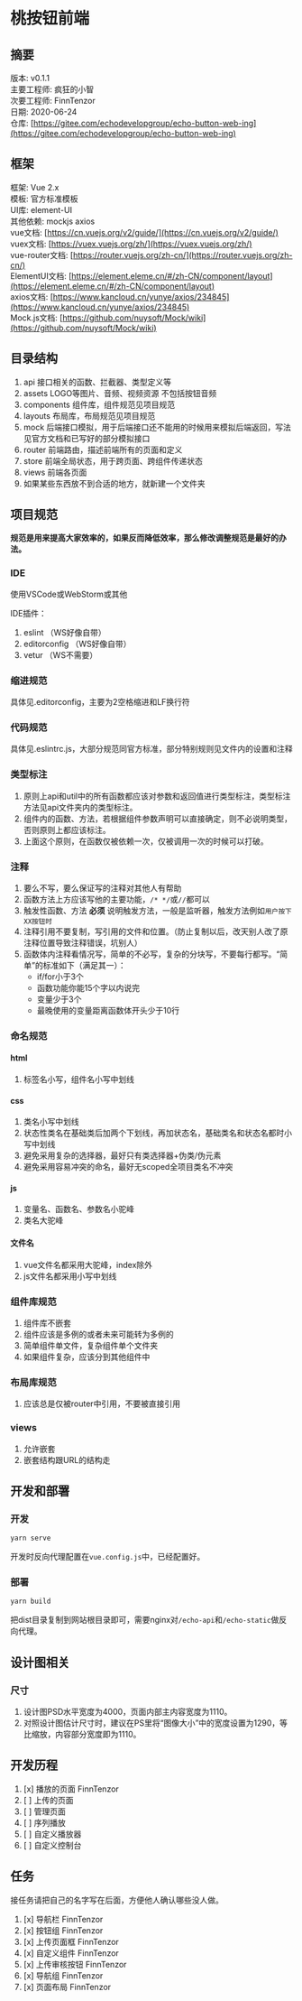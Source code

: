 # 桃按钮前端

## 摘要

版本: v0.1.1  
主要工程师: 疯狂的小智  
次要工程师: FinnTenzor  
日期: 2020-06-24  
仓库: [https://gitee.com/echodevelopgroup/echo-button-web-ing](https://gitee.com/echodevelopgroup/echo-button-web-ing)  

## 框架

框架: Vue 2.x  
模板: 官方标准模板  
UI库: element-UI  
其他依赖: mockjs axios  
vue文档: [https://cn.vuejs.org/v2/guide/](https://cn.vuejs.org/v2/guide/)  
vuex文档: [https://vuex.vuejs.org/zh/](https://vuex.vuejs.org/zh/)  
vue-router文档: [https://router.vuejs.org/zh-cn/](https://router.vuejs.org/zh-cn/)  
ElementUI文档: [https://element.eleme.cn/#/zh-CN/component/layout](https://element.eleme.cn/#/zh-CN/component/layout)  
axios文档: [https://www.kancloud.cn/yunye/axios/234845](https://www.kancloud.cn/yunye/axios/234845)  
Mock.js文档: [https://github.com/nuysoft/Mock/wiki](https://github.com/nuysoft/Mock/wiki)  

## 目录结构

1. api 接口相关的函数、拦截器、类型定义等
2. assets LOGO等图片、音频、视频资源 不包括按钮音频
3. components 组件库，组件规范见项目规范
4. layouts 布局库，布局规范见项目规范
5. mock 后端接口模拟，用于后端接口还不能用的时候用来模拟后端返回，写法见官方文档和已写好的部分模拟接口
6. router 前端路由，描述前端所有的页面和定义
7. store 前端全局状态，用于跨页面、跨组件传递状态
8. views 前端各页面
9. 如果某些东西放不到合适的地方，就新建一个文件夹

## 项目规范

__规范是用来提高大家效率的，如果反而降低效率，那么修改调整规范是最好的办法。__

### IDE

使用VSCode或WebStorm或其他

IDE插件：

1. eslint （WS好像自带）
2. editorconfig （WS好像自带）
3. vetur （WS不需要）

### 缩进规范

具体见.editorconfig，主要为2空格缩进和LF换行符

### 代码规范

具体见.eslintrc.js，大部分规范同官方标准，部分特别规则见文件内的设置和注释

### 类型标注

1. 原则上api和util中的所有函数都应该对参数和返回值进行类型标注，类型标注方法见api文件夹内的类型标注。
2. 组件内的函数、方法，若根据组件参数声明可以直接确定，则不必说明类型，否则原则上都应该标注。
3. 上面这个原则，在函数仅被依赖一次，仅被调用一次的时候可以打破。

### 注释

1. 要么不写，要么保证写的注释对其他人有帮助
2. 函数方法上方应该写他的主要功能，`/* */`或`//`都可以
3. 触发性函数、方法 __必须__ 说明触发方法，一般是监听器，触发方法例如`用户按下XX按钮时`
4. 注释引用不要复制，写引用的文件和位置。（防止复制以后，改天别人改了原注释位置导致注释错误，坑别人）
5. 函数体内注释看情况写，简单的不必写，复杂的分块写，不要每行都写。“简单”的标准如下（满足其一）：
    * if/for小于3个
    * 函数功能你能15个字以内说完
    * 变量少于3个
    * 最晚使用的变量距离函数体开头少于10行

### 命名规范

#### html

1. 标签名小写，组件名小写中划线

#### css

1. 类名小写中划线
2. 状态性类名在基础类后加两个下划线，再加状态名，基础类名和状态名都时小写中划线
3. 避免采用复杂的选择器，最好只有类选择器+伪类/伪元素
4. 避免采用容易冲突的命名，最好无scoped全项目类名不冲突

#### js

1. 变量名、函数名、参数名小驼峰
2. 类名大驼峰

#### 文件名

1. vue文件名都采用大驼峰，index除外
2. js文件名都采用小写中划线

### 组件库规范

1. 组件库不嵌套
2. 组件应该是多例的或者未来可能转为多例的
3. 简单组件单文件，复杂组件单个文件夹
4. 如果组件复杂，应该分到其他组件中

### 布局库规范

1. 应该总是仅被router中引用，不要被直接引用

### views

1. 允许嵌套
2. 嵌套结构跟URL的结构走

## 开发和部署

### 开发

```sh
yarn serve
```

开发时反向代理配置在`vue.config.js`中，已经配置好。

### 部署

```sh
yarn build
```

把dist目录复制到网站根目录即可，需要nginx对`/echo-api`和`/echo-static`做反向代理。

## 设计图相关

### 尺寸

1. 设计图PSD水平宽度为4000，页面内部主内容宽度为1110。
2. 对照设计图估计尺寸时，建议在PS里将“图像大小”中的宽度设置为1290，等比缩放，内容部分宽度即为1110。

## 开发历程

1. [x] 播放的页面 FinnTenzor
2. [ ] 上传的页面
3. [ ] 管理页面
4. [ ] 序列播放
5. [ ] 自定义播放器
6. [ ] 自定义控制台

## 任务

接任务请把自己的名字写在后面，方便他人确认哪些没人做。

1. [x] 导航栏 FinnTenzor
2. [x] 按钮组 FinnTenzor
3. [x] 上传页面框 FinnTenzor
4. [x] 自定义组件 FinnTenzor
5. [x] 上传审核按钮 FinnTenzor
6. [x] 导航组 FinnTenzor
7. [x] 页面布局 FinnTenzor
